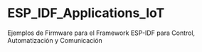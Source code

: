 # ESP_IDF_Applications_IoT
Ejemplos de Firmware para el Framework ESP-IDF para Control, Automatización y Comunicación

